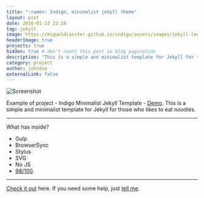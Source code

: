 ```yaml
---
title: ":ramen: Indigo, minimalist jekyll theme"
layout: post
date: 2016-01-23 22:10
tag: jekyll
image: https://migueldiasster.github.io/indigo/assets/images/jekyll-logo-light-solid.png
headerImage: true
projects: true
hidden: true # don't count this post in blog pagination
description: "This is a simple and minimalist template for Jekyll for those who likes to eat noodles."
category: project
author: johndoe
externalLink: false
---
```


![Screenshot](https://raw.githubusercontent.com/migueldiasster/indigo/gh-pages/assets/screen-shot.png)

Example of project - Indigo Minimalist Jekyll Template - [Demo](https://migueldiasster.github.io/indigo/). This is a simple and minimalist template for Jekyll for those who likes to eat noodles.

---

What has inside?

- Gulp
- BrowserSync
- Stylus
- SVG
- No JS
- [98/100](https://developers.google.com/speed/pagespeed/insights/?url=http%3A%2F%2Fmigueldiasster.github.io%2Findigo%2F)

---

[Check it out](https://migueldiasster.github.io/indigo/) here.
If you need some help, just [tell me](https://github.com/migueldiasster/indigo/issues).
